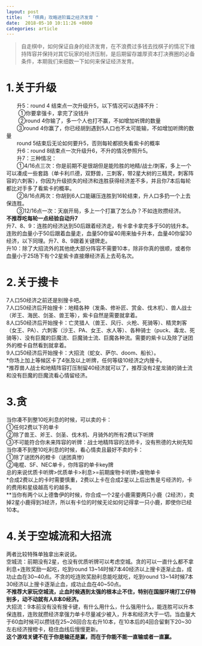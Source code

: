 ```yaml
---
layout: post
title:  "「棋典」攻略进阶篇之经济发育 "
date:  2018-05-10 10:11:26 +0800
categories: article
---
```

> 自走棋中，如何保证自身的经济发育，在不浪费过多钱去找棋子的情况下维持阵容并保持对其它玩家的经济压制，是后期留存雄厚资本打决赛圈的必备条件，本期我们来细数一下如何来保证经济发育。  

#  1.关于升级  
&emsp;&emsp;升5：round 4 结束点一次升级升5，以下情况可以选择不升：  
&emsp;&emsp; ①你要拿强卡，拿完了没钱升  
&emsp;&emsp; ②round 4你输了，多一个人也打不赢，不如增加听牌的数量  
&emsp;&emsp;③round 4你赢了，你已经胡到遇到5人口也不太可能输，不如增加听牌的数量  
&emsp;&emsp;round 5结束后无论如何要升5，否则每轮都损失看紫卡的概率  
&emsp;&emsp;升6：round 8结束点一次升级升6，不升的情况参照升5。  
&emsp;&emsp;升7：三种情况：  
&emsp;&emsp;①4/16点三次：你是前期不是很胡但是能险胜的地精/战士/刺客，多上一个可以凑成一些套路（单卡利爪德，双野兽，三刺客，带2星大树的三精灵，刺客阵容的六刺客），你因为升级损失的经济和连胜获得经济差不多，并且你7本后每轮都比对手多了看紫卡的概率。  
&emsp;&emsp;②8/16点两次：你胡到6人口能碾压连胜到16轮结束，升人口多扔一个上去保连胜。  
&emsp;&emsp;③12/16点一次：天崩开局，多上一个打赢了怎么办？不如连败攒经济。  
   **不推荐吃每轮一点经验自动升7**  
   升7、8、9：连胜的经济达到50后跟着经济走，有卡拿卡拿完多于50的钱升本。连败的血量小于50后跟着血量走，血量50你留40用来抽卡升本，血量40你留30经济，以下同理。升7、8、9跟着关键牌走。  
   升10：除了大招流外的其他绝大部分阵容不需要10本，除非你真的很顺，或者你血量小于25场下有个2星紫卡直接爆经济丢上去苟名次。  

#  2.关于搜卡  
7人口50经济之前还是别搜卡吧。  
   7人口50经济后开始搜卡：地精各种（发条、修补匠、赏金、伐木机）、兽人战士（斧王、海民、剑圣、兽王等），紫卡自然是需要就拿着。  
   8人口50经济后开始搜卡：亡灵猎人（兽王、风行、火枪、死骑等）、精灵刺客（女王、PA）、六刺客（沙王、PA、女王、水人等）、各种骑士（puck、毒龙、死骑等）、没有巨魔的巨魔流、巨魔骑士流、巨魔各种流。需要的紫卡以及除了谜团外的橙卡自然看到就拿着。  
   9人口50经济后开始搜卡：大招流（蛇女、萨尔、doom、船长）。  
   *你场上加上等候区卡了4张及以上听牌，任何等级10经济之内搜卡。  
   *推荐兽人战士和地精阵容打压制留40经济就可以了，推荐没有2星龙骑的骑士流和没有巨魔的巨魔流看心情留经济。  

#  3.贪  
当你凑不到整10吃利息的时候，可以卖的卡：  
   ①任何2费以下的单卡  
   ②除了兽王、斧王、剑圣、伐木机、月骑外的所有2费以下听牌  
   ③不可能符合你未来阵容的听牌：战士地精阵容的法师卡，没有熊德的大树先知  
   当你凑不到整10吃利息的时候，看心情卖且最好不卖的卡：  
   ①除了谜团外的橙卡（谜团真惨）  
   ②电棍、SF、NEC单卡，你阵容的单卡key牌  
   总的来说优质卡听牌>优质单卡>利息>=前期废物卡听牌>废物单卡  
   *合成2费以上的卡时需要慎重，2费以上卡在合成2星以上后出售是亏经济的，卡的费用和星级越高亏的越多。  
   **当你有两个以上德鲁伊的时候，你合成一个2星小鹿需要两只小鹿（2经济），卖掉2星小鹿得到3经济，所以有卡位的时候无论如何记得拿一只小鹿，即使你已经10本。  

#  4.关于空城流和大招流  
两者比较特殊单独拿出来说说。  
   空城流：前期没有2星，也没有优质听牌可以考虑空城。贪的可以一直什么都不拿利息+连败奖励一起吃，吃到round 13~14时候7本40经济以上搜卡逐渐止血，成功止血在30~40点。不贪的吃连败奖励利息能吃就吃，吃到round 13~14时候7本30经济以上搜卡逐渐止血，成功止血在40~50点。  
   **不推荐大家玩空城流，止血时候遇到太强的根本止不住，特别在国服环境打工仔特别多，动不动就有人8本0经济。**  
   大招流：9本前没有没有搜卡键，有什么用什么，什么强用什么，能连胜可以升本保连胜，连败就攒经济拿强力单卡尽量减少被入，升本和经济大于一切。当血量大于60血时候可以攒钱在25~26回合左右升10本，在10本后的4回合留剩下20~30左右经济搜橙卡，稳住血线后慢慢更新。  
**这个游戏关键不在于你是输还是赢，而在于你能不能一直输或者一直赢。**
